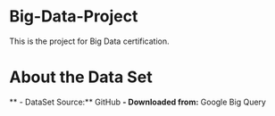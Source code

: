 # Big-Data-Project

This is the project for Big Data certification.

# About the Data Set

** - DataSet Source:** GitHub 
**- Downloaded from:** Google Big Query

